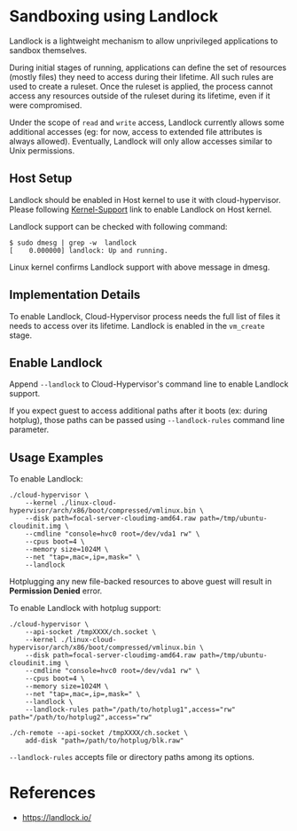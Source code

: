 # Sandboxing using Landlock

Landlock is a lightweight mechanism to allow unprivileged applications to
sandbox themselves.

During initial stages of running, applications can define the set of resources
(mostly files) they need to access during their lifetime. All such rules are
used to create a ruleset. Once the ruleset is applied, the process cannot access
any resources outside of the ruleset during its lifetime, even if it were
compromised.

Under the scope of `read` and `write` access, Landlock currently allows some
additional accesses (eg: for now, access to extended file attributes is always
allowed). Eventually, Landlock will only allow accesses similar to Unix
permissions.

## Host Setup

Landlock should be enabled in Host kernel to use it with cloud-hypervisor.
Please following [Kernel-Support](https://docs.kernel.org/userspace-api/landlock.html#kernel-support) link to enable Landlock on Host kernel.


Landlock support can be checked with following command:
```
$ sudo dmesg | grep -w  landlock
[    0.000000] landlock: Up and running.
```
Linux kernel confirms Landlock support with above message in dmesg.

## Implementation Details

To enable Landlock, Cloud-Hypervisor process needs the full list of files it
needs to access over its lifetime. Landlock is enabled in the `vm_create` stage.

## Enable Landlock

Append `--landlock` to Cloud-Hypervisor's command line to enable Landlock
support.

If you expect guest to access additional paths after it boots
(ex: during hotplug), those paths can be passed using `--landlock-rules` command
line parameter.

## Usage Examples

To enable Landlock:

```
./cloud-hypervisor \
	--kernel ./linux-cloud-hypervisor/arch/x86/boot/compressed/vmlinux.bin \
	--disk path=focal-server-cloudimg-amd64.raw path=/tmp/ubuntu-cloudinit.img \
	--cmdline "console=hvc0 root=/dev/vda1 rw" \
	--cpus boot=4 \
	--memory size=1024M \
	--net "tap=,mac=,ip=,mask=" \
	--landlock
```
Hotplugging any new file-backed resources to above guest will result in
**Permission Denied** error.

To enable Landlock with hotplug support:

```
./cloud-hypervisor \
	--api-socket /tmpXXXX/ch.socket \
	--kernel ./linux-cloud-hypervisor/arch/x86/boot/compressed/vmlinux.bin \
	--disk path=focal-server-cloudimg-amd64.raw path=/tmp/ubuntu-cloudinit.img \
	--cmdline "console=hvc0 root=/dev/vda1 rw" \
	--cpus boot=4 \
	--memory size=1024M \
	--net "tap=,mac=,ip=,mask=" \
	--landlock \
	--landlock-rules path="/path/to/hotplug1",access="rw" path="/path/to/hotplug2",access="rw"

./ch-remote --api-socket /tmpXXXX/ch.socket \
	add-disk "path=/path/to/hotplug/blk.raw"
```

`--landlock-rules` accepts file or directory paths among its options.

# References

* https://landlock.io/
